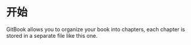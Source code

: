 # 开始

GitBook allows you to organize your book into chapters, each chapter is stored in a separate file like this one.
